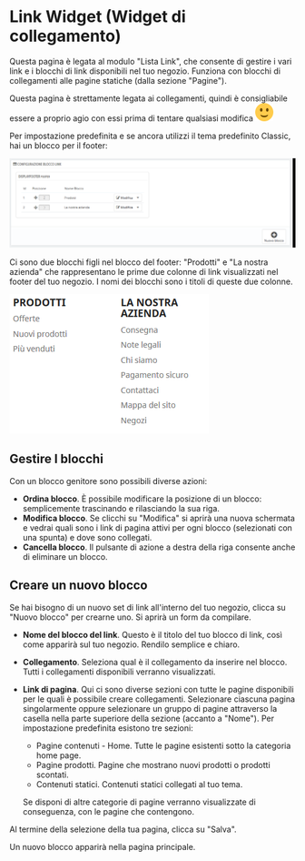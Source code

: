 # Link Widget \(Widget di collegamento\)

Questa pagina è legata al modulo "Lista Link", che consente di gestire i vari link e i blocchi di link disponibili nel tuo negozio. Funziona con blocchi di collegamenti alle pagine statiche \(dalla sezione "Pagine"\).

Questa pagina è strettamente legata ai collegamenti, quindi è consigliabile essere a proprio agio con essi prima di tentare qualsiasi modifica ![\(smile\)](../../../.gitbook/assets/smile.svg)

Per impostazione predefinita e se ancora utilizzi il tema predefinito Classic, hai un blocco per il footer:

![](../../../.gitbook/assets/54267115.png)

Ci sono due blocchi figli nel blocco del footer: "Prodotti" e "La nostra azienda" che rappresentano le prime due colonne di link visualizzati nel footer del tuo negozio. I nomi dei blocchi sono i titoli di queste due colonne.

![](../../../.gitbook/assets/54267116.png)

## Gestire I blocchi <a id="LinkWidget(Widgetdicollegamento)-GestireIblocchi"></a>

Con un blocco genitore sono possibili diverse azioni:

* **Ordina blocco**. È possibile modificare la posizione di un blocco: semplicemente trascinando e rilasciando la sua riga.
* **Modifica blocco**. Se clicchi su "Modifica" si aprirà una nuova schermata e vedrai quali sono i link di pagina attivi per ogni blocco \(selezionati con una spunta\) e dove sono collegati.
* **Cancella blocco**. Il pulsante di azione a destra della riga consente anche di eliminare un blocco.

## Creare un nuovo blocco <a id="LinkWidget(Widgetdicollegamento)-Creareunnuovoblocco"></a>

Se hai bisogno di un nuovo set di link all'interno del tuo negozio, clicca su "Nuovo blocco" per crearne uno. Si aprirà un form da compilare.

* **Nome del blocco del link**. Questo è il titolo del tuo blocco di link, così come apparirà sul tuo negozio. Rendilo semplice e chiaro.
* **Collegamento**. Seleziona qual è il collegamento da inserire nel blocco. Tutti i collegamenti disponibili verranno visualizzati.
* **Link di pagina**. Qui ci sono diverse sezioni con tutte le pagine disponibili per le quali è possibile creare collegamenti. Selezionare ciascuna pagina singolarmente oppure selezionare un gruppo di pagine attraverso la casella nella parte superiore della sezione \(accanto a "Nome"\). Per impostazione predefinita esistono tre sezioni:

  * Pagine contenuti - Home. Tutte le pagine esistenti sotto la categoria home page.
  * Pagine prodotti. Pagine che mostrano nuovi prodotti o prodotti scontati.
  * Contenuti statici. Contenuti statici collegati al tuo tema.

  Se disponi di altre categorie di pagine verranno visualizzate di conseguenza, con le pagine che contengono.

Al termine della selezione della tua pagina, clicca su "Salva".

Un nuovo blocco apparirà nella pagina principale.

